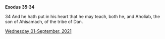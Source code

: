 **Exodus 35:34**

34 And he hath put in his heart that he may teach, both he, and Aholiab, the son of Ahisamach, of the tribe of Dan.

[Wednesday 01-September, 2021](https://t.me/s/daily_scripture)
